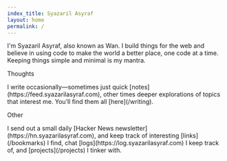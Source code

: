 ```yaml
---
index_title: Syazaril Asyraf
layout: home
permalink: /
---
```


<p class="section"></p>
I'm Syazaril Asyraf, also known as Wan. I build things for the web and believe in using code to make the world a better place, one code at a time. Keeping things simple and minimal is my mantra.

<p class="section">Thoughts</p>
I write occasionally—sometimes just quick [notes](https://feed.syazarilasyraf.com), other times deeper explorations of topics that interest me. You’ll find them all [here](/writing).

<p class="section">Other</p>
I send out a small daily [Hacker News newsletter](https://hn.syazarilasyraf.com), and keep track of interesting [links](/bookmarks) I find, chat [logs](https://log.syazarilasyraf.com) I keep track of, and [projects](/projects) I tinker with.
